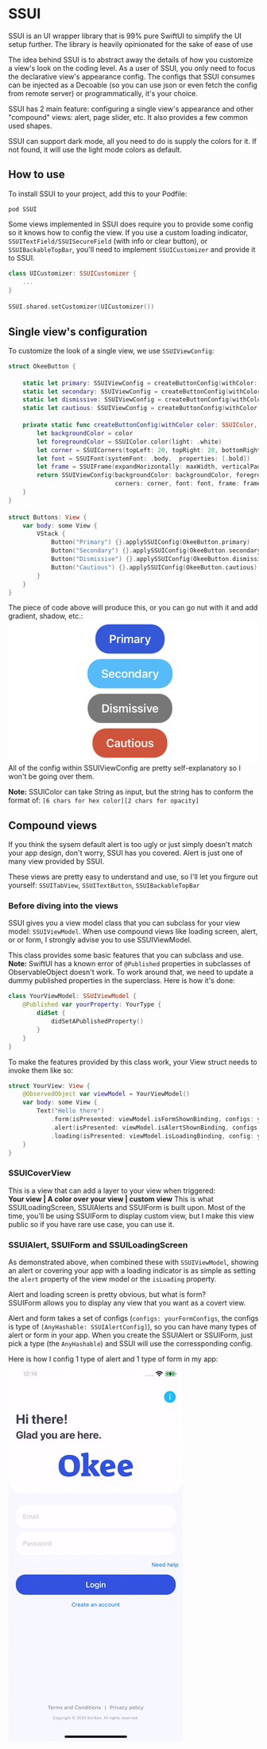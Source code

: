 # SSUI
SSUI is an UI wrapper library that is 99% pure SwiftUI to simplify the UI setup further. The library is heavily opinionated for the sake of ease of use<br/>

The idea behind SSUI is to abstract away the details of how you customize a view's look on the coding level. As a user of SSUI, you only need to focus the declarative view's appearance config. The configs that SSUI consumes can be injected as a Decoable (so you can use json or even fetch the config from remote server) or programmatically, it's your choice.<br/>

SSUI has 2 main feature: configuring a single view's appearance and other "compound" views: alert, page slider, etc. It also provides a few common used shapes.

SSUI can support dark mode, all you need to do is supply the colors for it. If not found, it will use the light mode colors as default.

## How to use
To install SSUI to your project, add this to your Podfile: 
```
pod SSUI
```

Some views implemented in SSUI does require you to provide some config so it knows how to config the view. If you use a custom loading indicator, `SSUITextField/SSUISecureField` (with info or clear button), or `SSUIBackableTopBar`, you'll need to implement `SSUICustomizer` and provide it to SSUI.
``` Swift
class UICustomizer: SSUICustomizer {
    ...
}

SSUI.shared.setCustomizer(UICustomizer())
```

## Single view's configuration
To customize the look of a single view, we use `SSUIViewConfig`:
``` Swift
struct OkeeButton {
    
    static let primary: SSUIViewConfig = createButtonConfig(withColor: OkeeColor.primary)
    static let secondary: SSUIViewConfig = createButtonConfig(withColor: OkeeColor.secondary)
    static let dismissive: SSUIViewConfig = createButtonConfig(withColor: OkeeColor.dismissive)
    static let cautious: SSUIViewConfig = createButtonConfig(withColor: OkeeColor.cautious)
    
    private static func createButtonConfig(withColor color: SSUIColor, maxWidth: Bool = false) -> SSUIViewConfig {
        let backgroundColor = color
        let foregroundColor = SSUIColor.color(light: .white)
        let corner = SSUICorners(topLeft: 20, topRight: 20, bottomRight: 20, bottomLeft: 20)
        let font = SSUIFont(systemFont: .body,  properties: [.bold])
        let frame = SSUIFrame(expandHorizontally: maxWidth, verticalPadding: 10, horizontalPadding: 20)
        return SSUIViewConfig(backgroundColor: backgroundColor, foregroundColor: foregroundColor,
                              corners: corner, font: font, frame: frame)
    }
}

struct Buttons: View {
    var body: some View {
        VStack {
            Button("Primary") {}.applySSUIConfig(OkeeButton.primary)
            Button("Secondary") {}.applySSUIConfig(OkeeButton.secondary)
            Button("Dismissive") {}.applySSUIConfig(OkeeButton.dismissive)
            Button("Cautious") {}.applySSUIConfig(OkeeButton.cautious)
        }
    }
}
```
The piece of code above will produce this, or you can go nut with it and add gradient, shadow, etc.: <br/>
![image](./Images/sample_buttons.png)
<br/>
All of the config within SSUIViewConfig are pretty self-explanatory so I won't be going over them. <br/>

**Note:** SSUIColor can take String as input, but the string has to conform the format of: `[6 chars for hex color][2 chars for opacity]`

## Compound views
If you think the sysem default alert is too ugly or just simply doesn't match your app design, don't worry, SSUI has you covered.
Alert is just one of many view provided by SSUI. <br/>

These views are pretty easy to understand and use, so I'll let you firgure out yourself:  `SSUITabView`, `SSUITextButton`, `SSUIBackableTopBar`

### Before diving into the views
SSUI gives you a view model class that you can subclass for your view model: `SSUIViewModel`. When use compound views like loading screen, alert, or or form, I strongly advise you to use SSUIViewModel.

This class provides some basic features that you can subclass and use.
**Note:** SwiftUI has a known error of `@Published` properties in subclasses of ObservableObject doesn't work. To work around that, we need to update a dummy published properties in the superclass. Here is how it's done:
``` Swift
class YourViewModel: SSUIViewModel {
    @Published var yourProperty: YourType {
        didSet {
            didSetAPublishedProperty()
        }
    }
}
```

To make the features provided by this class work, your View struct needs to invoke them like so:<br/>
``` Swift
struct YourView: View {
    @ObservedObject var viewModel = YourViewModel()
    var body: some View {
        Text("Hello there")
            .form(isPresented: viewModel.isFormShownBinding, configs: yourFormConfigs, form: viewModel.form)
            .alert(isPresented: viewModel.isAlertShownBinding, configs: yourAlertConfigs, alert: viewModel.alert)
            .loading(isPresented: viewModel.isLoadingBinding, config: yourLoadingConfig)
    }
}
```

### SSUICoverView
This is a view that can add a layer to your view when triggered:<br/> 
**Your view | A color over your view | custom view**
This is what SSUILoadingScreen, SSUIAlerts and SSUIForm is built upon. Most of the time, you'll be using SSUIForm to display custom view, but I make this view public so if you have rare use case, you can use it.

### SSUIAlert, SSUIForm and SSUILoadingScreen
As demonstrated above, when combined these with `SSUIViewModel`, showing an alert or covering your app with a loading indicator is as simple as setting  the `alert` property of the view model or the `isLoading` property.<br/>

Alert and loading screen is pretty obvious, but what is form?<br/>
SSUIForm allows you to display any view that you want as a covert view.

Alert and form takes a set of configs (`configs: yourFormConfigs`, the configs is type of `[AnyHashable: SSUIAlertConfig]`), so you can have many types of alert or form in your app. When you create the SSUIAlert or SSUIForm, just pick a type (the `AnyHashable`) and SSUI will use the corressponding config.

Here is how I config 1 type of alert and 1 type of form in my app:<br/>
![](./Images/alert_and_form.gif)
